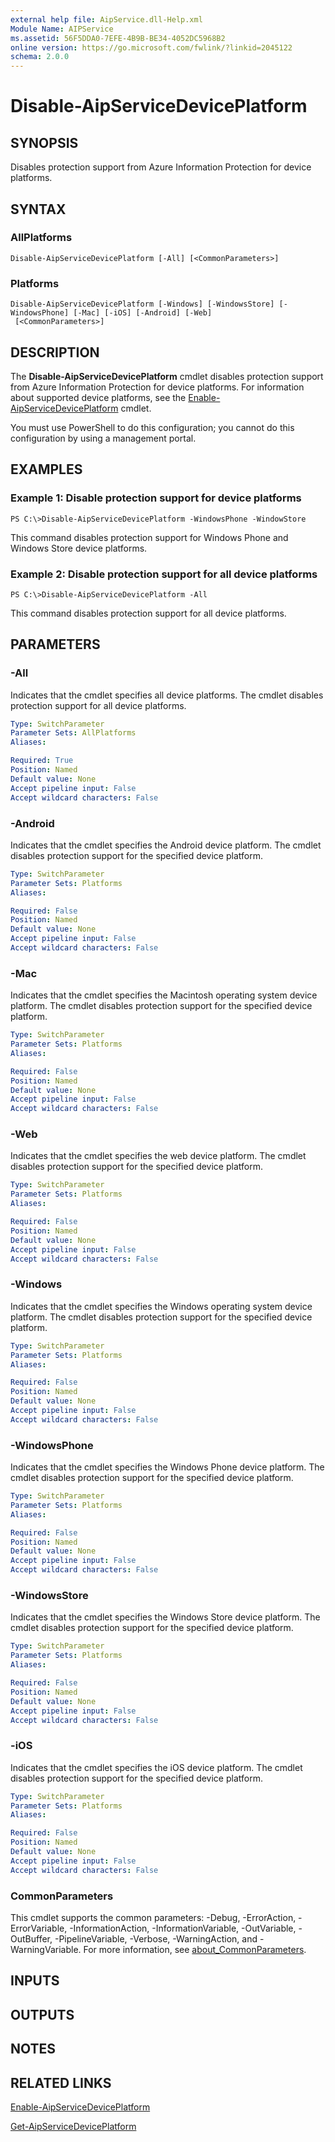 ```yaml
---
external help file: AipService.dll-Help.xml
Module Name: AIPService
ms.assetid: 56F5DDA0-7EFE-4B9B-BE34-4052DC5968B2
online version: https://go.microsoft.com/fwlink/?linkid=2045122
schema: 2.0.0
---
```


# Disable-AipServiceDevicePlatform

## SYNOPSIS
Disables protection support from Azure Information Protection for device platforms.

## SYNTAX

### AllPlatforms
```
Disable-AipServiceDevicePlatform [-All] [<CommonParameters>]
```

### Platforms
```
Disable-AipServiceDevicePlatform [-Windows] [-WindowsStore] [-WindowsPhone] [-Mac] [-iOS] [-Android] [-Web]
 [<CommonParameters>]
```

## DESCRIPTION
The **Disable-AipServiceDevicePlatform** cmdlet disables protection support from Azure Information Protection for device platforms. For information about supported device platforms, see the [Enable-AipServiceDevicePlatform](./Enable-AipServiceDevicePlatform.md) cmdlet.

You must use PowerShell to do this configuration; you cannot do this configuration by using a management portal.

## EXAMPLES

### Example 1: Disable protection support for device platforms
```
PS C:\>Disable-AipServiceDevicePlatform -WindowsPhone -WindowStore
```

This command disables protection support for Windows Phone and Windows Store device platforms.

### Example 2: Disable protection support for all device platforms
```
PS C:\>Disable-AipServiceDevicePlatform -All
```

This command disables protection support for all device platforms.

## PARAMETERS

### -All
Indicates that the cmdlet specifies all device platforms. The cmdlet disables protection support for all device platforms.

```yaml
Type: SwitchParameter
Parameter Sets: AllPlatforms
Aliases:

Required: True
Position: Named
Default value: None
Accept pipeline input: False
Accept wildcard characters: False
```

### -Android
Indicates that the cmdlet specifies the Android device platform. The cmdlet disables protection support for the specified device platform.

```yaml
Type: SwitchParameter
Parameter Sets: Platforms
Aliases:

Required: False
Position: Named
Default value: None
Accept pipeline input: False
Accept wildcard characters: False
```

### -Mac
Indicates that the cmdlet specifies the Macintosh operating system device platform. The cmdlet disables protection support for the specified device platform.

```yaml
Type: SwitchParameter
Parameter Sets: Platforms
Aliases:

Required: False
Position: Named
Default value: None
Accept pipeline input: False
Accept wildcard characters: False
```

### -Web
Indicates that the cmdlet specifies the web device platform. The cmdlet disables protection support for the specified device platform.

```yaml
Type: SwitchParameter
Parameter Sets: Platforms
Aliases:

Required: False
Position: Named
Default value: None
Accept pipeline input: False
Accept wildcard characters: False
```

### -Windows
Indicates that the cmdlet specifies the Windows operating system device platform. The cmdlet disables protection support for the specified device platform.

```yaml
Type: SwitchParameter
Parameter Sets: Platforms
Aliases:

Required: False
Position: Named
Default value: None
Accept pipeline input: False
Accept wildcard characters: False
```

### -WindowsPhone
Indicates that the cmdlet specifies the Windows Phone device platform. The cmdlet disables protection support for the specified device platform.

```yaml
Type: SwitchParameter
Parameter Sets: Platforms
Aliases:

Required: False
Position: Named
Default value: None
Accept pipeline input: False
Accept wildcard characters: False
```

### -WindowsStore
Indicates that the cmdlet specifies the Windows Store device platform. The cmdlet disables protection support for the specified device platform.

```yaml
Type: SwitchParameter
Parameter Sets: Platforms
Aliases:

Required: False
Position: Named
Default value: None
Accept pipeline input: False
Accept wildcard characters: False
```

### -iOS
Indicates that the cmdlet specifies the iOS device platform. The cmdlet disables protection support for the specified device platform.

```yaml
Type: SwitchParameter
Parameter Sets: Platforms
Aliases:

Required: False
Position: Named
Default value: None
Accept pipeline input: False
Accept wildcard characters: False
```

### CommonParameters
This cmdlet supports the common parameters: -Debug, -ErrorAction, -ErrorVariable, -InformationAction, -InformationVariable, -OutVariable, -OutBuffer, -PipelineVariable, -Verbose, -WarningAction, and -WarningVariable. For more information, see [about_CommonParameters](https://go.microsoft.com/fwlink/?LinkID=113216).

## INPUTS

## OUTPUTS

## NOTES

## RELATED LINKS

[Enable-AipServiceDevicePlatform](./Enable-AipServiceDevicePlatform.md)

[Get-AipServiceDevicePlatform](./Get-AipServiceDevicePlatform.md)
